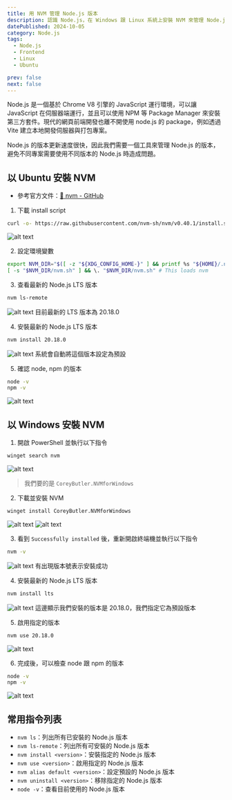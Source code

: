 ```yaml
---
title: 用 NVM 管理 Node.js 版本
description: 認識 Node.js，在 Windows 跟 Linux 系統上安裝 NVM 來管理 Node.js 版本。
datePublished: 2024-10-05
category: Node.js
tags:
  - Node.js
  - Frontend
  - Linux
  - Ubuntu

prev: false
next: false
---
```


Node.js 是一個基於 Chrome V8 引擎的 JavaScript 運行環境，可以讓 JavaScript 在伺服器端運行，並且可以使用 NPM 等 Package Manager 來安裝第三方套件。現代的網頁前端開發也離不開使用 node.js 的 package，例如透過 Vite 建立本地開發伺服器與打包專案。

Node.js 的版本更新速度很快，因此我們需要一個工具來管理 Node.js 的版本，避免不同專案需要使用不同版本的 Node.js 時造成問題。

## 以 Ubuntu 安裝 NVM

- 參考官方文件：[🔗 nvm - GitHub](https://github.com/nvm-sh/nvm?tab=readme-ov-file#installing-and-updating)

1. 下載 install script

```bash
curl -o- https://raw.githubusercontent.com/nvm-sh/nvm/v0.40.1/install.sh | bash
```

![alt text](image-7.png)

2. 設定環境變數

```bash
export NVM_DIR="$([ -z "${XDG_CONFIG_HOME-}" ] && printf %s "${HOME}/.nvm" || printf %s "${XDG_CONFIG_HOME}/nvm")"
[ -s "$NVM_DIR/nvm.sh" ] && \. "$NVM_DIR/nvm.sh" # This loads nvm
```

3. 查看最新的 Node.js LTS 版本

```bash
nvm ls-remote
```

![alt text](image-8.png)
目前最新的 LTS 版本為 20.18.0

4. 安裝最新的 Node.js LTS 版本

```bash
nvm install 20.18.0
```

![alt text](image-9.png)
系統會自動將這個版本設定為預設

5. 確認 node, npm 的版本

```bash
node -v
npm -v
```

![alt text](image-10.png)

## 以 Windows 安裝 NVM

1. 開啟 PowerShell 並執行以下指令

```bash
winget search nvm
```

![alt text](image.png)

> 我們要的是 `CoreyButler.NVMforWindows`

2. 下載並安裝 NVM

```bash
winget install CoreyButler.NVMforWindows
```

![alt text](image-1.png)
![alt text](image-2.png)

3. 看到 `Successfully installed` 後，重新開啟終端機並執行以下指令

```bash
nvm -v
```

![alt text](image-3.png)
有出現版本號表示安裝成功

4. 安裝最新的 Node.js LTS 版本

```bash
nvm install lts
```

![alt text](image-4.png)
這邊顯示我們安裝的版本是 20.18.0，我們指定它為預設版本

5. 啟用指定的版本

```bash
nvm use 20.18.0
```

![alt text](image-5.png)

6. 完成後，可以檢查 node 跟 npm 的版本

```bash
node -v
npm -v
```

![alt text](image-6.png)

## 常用指令列表

- `nvm ls`：列出所有已安裝的 Node.js 版本
- `nvm ls-remote`：列出所有可安裝的 Node.js 版本
- `nvm install <version>`：安裝指定的 Node.js 版本
- `nvm use <version>`：啟用指定的 Node.js 版本
- `nvm alias default <version>`：設定預設的 Node.js 版本
- `nvm uninstall <version>`：移除指定的 Node.js 版本
- `node -v`：查看目前使用的 Node.js 版本
